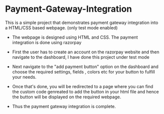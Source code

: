 # Payment-Gateway-Integration
This is a simple project that demonstrates payment gateway integration into a HTML/CSS based webpage. (only test mode enabled)

- The webpage is designed using HTML and CSS. The payment integration is done using razorpay

- First the user has to create an account on the razorpay website and then navigate to the dashboard, I have done this project under test mode

- Next navigate to the "add payment button" option on the dashboard and choose the required settings, fields , colors etc for your button to fulfill your needs.

- Once that's done, you will be redirected to a page where you can find the custom code genreated to add the button in your html file and hence the button will be displayed on the required webpage.

- Thus the payment gateway integration is complete.
